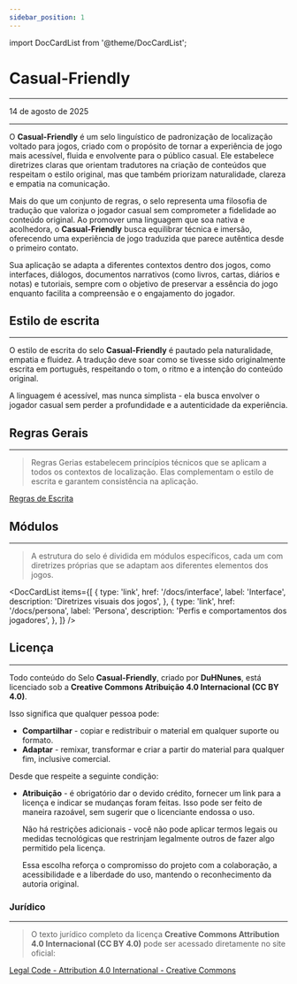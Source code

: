 ```yaml
---
sidebar_position: 1
---
```

import DocCardList from '@theme/DocCardList';

# Casual-Friendly

---
14 de agosto de 2025

---

O **Casual-Friendly** é um selo linguístico de padronização de localização voltado para jogos, criado com o propósito de tornar a experiência de jogo mais acessível, fluida e envolvente para o público casual. Ele estabelece diretrizes claras que orientam tradutores na criação de conteúdos que respeitam o estilo original, mas que também priorizam naturalidade, clareza e empatia na comunicação.

Mais do que um conjunto de regras, o selo representa uma filosofia de tradução que valoriza o jogador casual sem comprometer a fidelidade ao conteúdo original. Ao promover uma linguagem que soa nativa e acolhedora, o **Casual-Friendly** busca equilibrar técnica e imersão, oferecendo uma experiência de jogo traduzida que parece autêntica desde o primeiro contato.

Sua aplicação se adapta a diferentes contextos dentro dos jogos, como interfaces, diálogos, documentos narrativos (como livros, cartas, diários e notas) e tutoriais, sempre com o objetivo de preservar a essência do jogo enquanto facilita a compreensão e o engajamento do jogador.

## Estilo de escrita

---

O estilo de escrita do selo **Casual-Friendly** é pautado pela naturalidade, empatia e fluidez. A tradução deve soar como se tivesse sido originalmente escrita em português, respeitando o tom, o ritmo e a intenção do conteúdo original.

A linguagem é acessível, mas nunca simplista - ela busca envolver o jogador casual sem perder a profundidade e a autenticidade da experiência.

## Regras Gerais

---

> Regras Gerias estabelecem princípios técnicos que se aplicam a todos os contextos de localização. Elas complementam o estilo de escrita e garantem consistência na aplicação.

[Regras de Escrita](./regras-de-escrita.md)

## Módulos

---

> A estrutura do selo é dividida em módulos específicos, cada um com diretrizes próprias que se adaptam aos diferentes elementos dos jogos.

<DocCardList items={[
  {
    type: 'link',
    href: '/docs/interface',
    label: 'Interface',
    description: 'Diretrizes visuais dos jogos',
  },
  {
    type: 'link',
    href: '/docs/persona',
    label: 'Persona',
    description: 'Perfis e comportamentos dos jogadores',
  },
]} />

<!-- [Documentos Literários](#)

[Tutorial](#) -->

## Licença

---

  Todo conteúdo do Selo **Casual-Friendly**, criado por **DuHNunes**, está licenciado sob a **Creative Commons Atribuição 4.0 Internacional (CC BY 4.0)**.

Isso significa que qualquer pessoa pode:

- **Compartilhar** - copiar e redistribuir o material em qualquer suporte ou formato.
- **Adaptar** - remixar, transformar e criar a partir do material para qualquer fim, inclusive comercial.

Desde que respeite a seguinte condição:

- **Atribuição** - é obrigatório dar o devido crédito, fornecer um link para a licença e indicar se mudanças foram feitas. Isso pode ser feito de maneira razoável, sem sugerir que o licenciante endossa o uso.

  Não há restrições adicionais - você não pode aplicar termos legais ou medidas tecnológicas que restrinjam legalmente outros de fazer algo permitido pela licença.

  Essa escolha reforça o compromisso do projeto com a colaboração, a acessibilidade e a liberdade do uso, mantendo o reconhecimento da autoria original.

### Jurídico

---

> O texto jurídico completo da licença **Creative Commons Attribution 4.0 Internacional (CC BY 4.0)** pode ser acessado diretamente no site oficial:


[Legal Code - Attribution 4.0 International - Creative Commons](https://creativecommons.org/licenses/by/4.0/legalcode)
